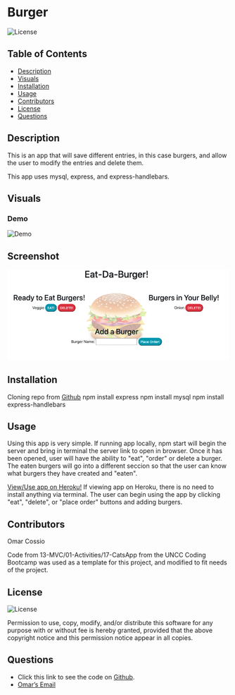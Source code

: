 # Burger

![License](https://img.shields.io/badge/license-ISC-green)

## Table of Contents
* [Description](#description)
* [Visuals](#visuals)
* [Installation](#installation)
* [Usage](#usage)
* [Contributors](#contributors)
* [License](#license)
* [Questions](#questions)


## Description
This is an app that will save different entries, in this case burgers, and allow the user to modify the entries and delete them. 

This app uses mysql, express, and express-handlebars. 

## Visuals
### Demo
![Demo](public/assets/images/Eat-Da-Burger-Demo.gif)

## Screenshot
![screenshot of app](public/assets/images/eatDaBurgerScreenshot.png)




## Installation 
Cloning repo from [Github](https://github.com/omarcossio/burger)
npm install express
npm install mysql
npm install express-handlebars

## Usage 
Using this app is very simple. If running app locally, npm start will begin the server and bring in terminal the server link to open in browser. Once it has been opened, user will have the ability to "eat", "order" or delete a burger. The eaten burgers will go into a different seccion so that the user can know what burgers they have created and "eaten". 

[View/Use app on Heroku!](https://immense-retreat-97765.herokuapp.com/)
If viewing app on Heroku, there is no need to install anything via terminal. The user can begin using the app by clicking "eat", "delete", or "place order" buttons and adding burgers. 

## Contributors
Omar Cossio

Code from 13-MVC/01-Activities/17-CatsApp from the UNCC Coding Bootcamp was used as a template for this project, and modified to fit needs of the project. 

## License
![License](https://img.shields.io/badge/license-ISC-green)

Permission to use, copy, modify, and/or distribute this software for any purpose with or without fee is hereby granted, provided that the above copyright notice and this permission notice appear in all copies.

## Questions
* Click this link to see the code on [Github](https://github.com/omarcossio/burger).
* [Omar’s Email](mailto:omar119mce@gmail.com)
